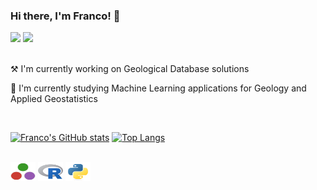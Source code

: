 ### Hi there, I'm Franco! 👋

<div>
  <a href="https://www.linkedin.com/in/fnaghetini/?originalSubdomain=br" target="_blank"><img src="https://img.shields.io/badge/-LinkedIn-%230077B5?style=for-the-badge&logo=linkedin&logoColor=white" target="_blank"></a>
  <a href = "mailto:franconaghetini@gmail.com"><img src="https://img.shields.io/badge/-Gmail-%23333?style=for-the-badge&logo=gmail&logoColor=white" target="_blank"></a>
</div>

<div>
  <br><p>⚒️ I'm currently working on Geological Database solutions</p>
  
  <p>📔 I'm currently studying Machine Learning applications for Geology and Applied Geostatistics</p>
</div><br>

[![Franco's GitHub stats](https://github-readme-stats.vercel.app/api?username=fnaghetini&show_icons=true&include_all_commits=true&count_private=true&theme=transparent)](https://github.com/fnaghetini/github-readme-stats)
[![Top Langs](https://github-readme-stats.vercel.app/api/top-langs/?username=fnaghetini&hide=jupyter%20notebook)](https://github.com/fnaghetini/github-readme-stats)

<div style="display: inline_block"><br>
  <img align="center" alt="Julia" height="30" width="40" src="https://github.com/devicons/devicon/blob/master/icons/julia/julia-original.svg">
  <img align="center" alt="R" height="30" width="40" src="https://github.com/devicons/devicon/blob/master/icons/r/r-original.svg">
  <img align="center" alt="Python" height="30" width="40" src="https://github.com/devicons/devicon/blob/master/icons/python/python-original.svg">
</div>
